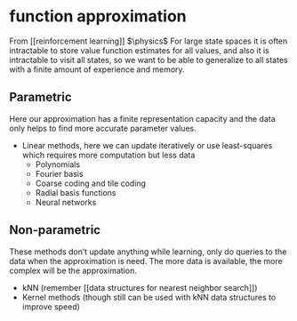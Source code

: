 # function approximation
From [[reinforcement learning]]
$\physics$
For large state spaces it is often intractable to store value function estimates for all values, and also it is intractable to visit all states, so we want to be able to generalize to all states with a finite amount of experience and memory.

## Parametric
Here our approximation has a finite representation capacity and the data only helps to find more accurate parameter values.

- Linear methods, here we can update iteratively or use least-squares which requires more computation but less data
	- Polynomials
	- Fourier basis
	- Coarse coding and tile coding
	- Radial basis functions
	- Neural networks

## Non-parametric
These methods don’t update anything while learning, only do queries to the data when the approximation is need. The more data is available, the more complex will be the approximation.

- kNN (remember [[data structures for nearest neighbor search]])
- Kernel methods (though still can be used with kNN data structures to improve speed)